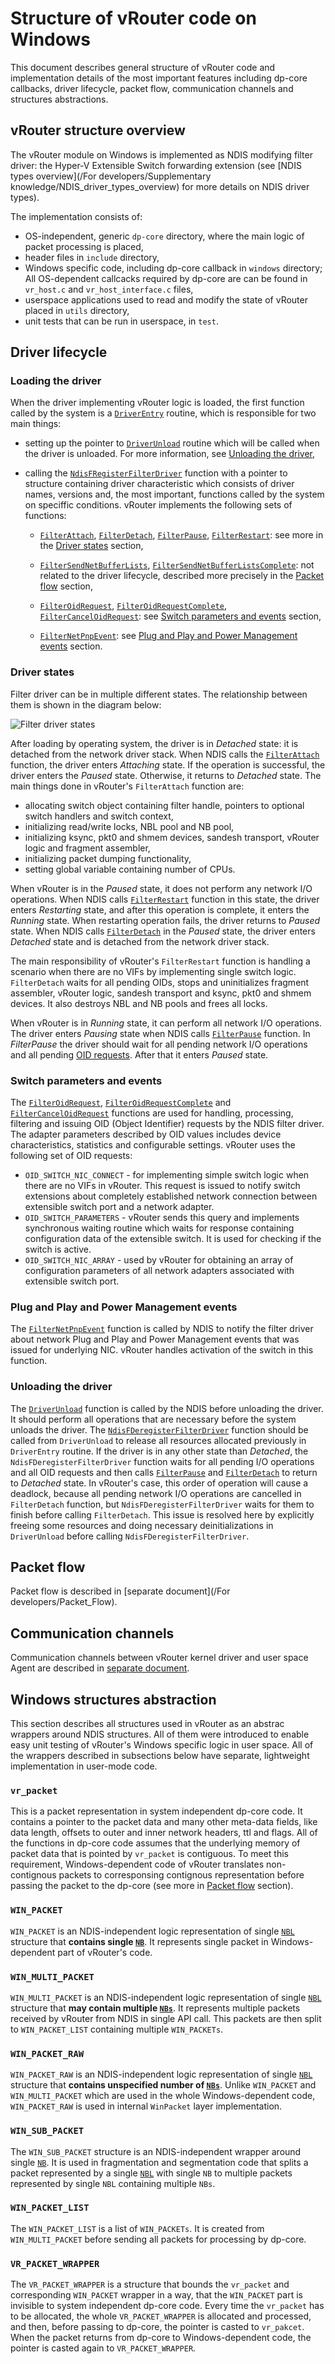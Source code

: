 # Structure of vRouter code on Windows

This document describes general structure of vRouter code and implementation
details of the most important features including dp-core callbacks, driver
lifecycle, packet flow, communication channels and structures abstractions.


## vRouter structure overview

The vRouter module on Windows is implemented as NDIS modifying filter driver:
the Hyper-V Extensible Switch forwarding extension
(see [NDIS types overview](/For developers/Supplementary knowledge/NDIS_driver_types_overview)
for more details on NDIS driver types).

The implementation consists of:

* OS-independent, generic `dp-core` directory, where the main logic of packet
processing is placed,
* header files in `include` directory,
* Windows specific code, including dp-core callback in `windows` directory;
All OS-dependent callcacks required by dp-core are can be found in
`vr_host.c` and `vr_host_interface.c` files,
* userspace applications used to read and modify the state of vRouter
placed in `utils` directory,
* unit tests that can be run in userspace, in `test`.


## Driver lifecycle


### Loading the driver

When the driver implementing vRouter logic is loaded, the first function
called by the system is a
[`DriverEntry`](https://docs.microsoft.com/en-us/windows-hardware/drivers/ddi/content/wdm/nc-wdm-driver_initialize)
routine, which is responsible for two main things:

* setting up the pointer to
[`DriverUnload`](https://docs.microsoft.com/en-us/windows-hardware/drivers/ddi/content/wdm/nc-wdm-driver_unload)
routine which will be called when the driver is unloaded. For more information,
see [Unloading the driver](#unloading-the-driver),

* calling the
[`NdisFRegisterFilterDriver`](https://docs.microsoft.com/en-us/windows-hardware/drivers/ddi/content/ndis/nf-ndis-ndisfregisterfilterdriver)
function with a pointer to structure containing driver characteristic which
consists of driver names, versions and, the most important, functions called
by the system on speciffic conditions.
vRouter implements the following sets of functions:

    * [`FilterAttach`](https://docs.microsoft.com/en-us/windows-hardware/drivers/ddi/content/ndis/nc-ndis-filter_attach),
    [`FilterDetach`](https://docs.microsoft.com/en-us/windows-hardware/drivers/ddi/content/ndis/nc-ndis-filter_detach),
    [`FilterPause`](https://docs.microsoft.com/en-us/windows-hardware/drivers/ddi/content/ndis/nc-ndis-filter_pause),
    [`FilterRestart`](https://docs.microsoft.com/en-us/windows-hardware/drivers/ddi/content/ndis/nc-ndis-filter_restart):
    see more in the [Driver states](#driver-states) section,

    * [`FilterSendNetBufferLists`](https://docs.microsoft.com/en-us/windows-hardware/drivers/ddi/content/ndis/nc-ndis-filter_send_net_buffer_lists),
    [`FilterSendNetBufferListsComplete`](https://docs.microsoft.com/en-us/windows-hardware/drivers/ddi/content/ndis/nc-ndis-filter_send_net_buffer_lists_complete):
    not related to the driver lifecycle, described more precisely in the
    [Packet flow](#packet-flow) section,

    * [`FilterOidRequest`](https://docs.microsoft.com/en-us/windows-hardware/drivers/ddi/content/ndis/nc-ndis-filter_oid_request),
    [`FilterOidRequestComplete`](https://docs.microsoft.com/en-us/windows-hardware/drivers/ddi/content/ndis/nc-ndis-filter_oid_request_complete),
    [`FilterCancelOidRequest`](https://docs.microsoft.com/en-us/windows-hardware/drivers/ddi/content/ndis/nc-ndis-filter_cancel_oid_request):
    see [Switch parameters and events](#switch-parameters-and-events) section,

    * [`FilterNetPnpEvent`](https://docs.microsoft.com/en-us/windows-hardware/drivers/ddi/content/ndis/nc-ndis-filter_net_pnp_event):
    see [Plug and Play and Power Management events](#plug-and-play-and-power-management-events) section.


### Driver states

Filter driver can be in multiple different states.
The relationship between them is shown in the diagram below:

![Filter driver states](filter-driver-states.svg)

After loading by operating system, the driver is in *Detached* state:
it is detached from the network driver stack. When NDIS calls the
[`FilterAttach`](https://docs.microsoft.com/en-us/windows-hardware/drivers/ddi/content/ndis/nc-ndis-filter_attach)
function, the driver enters *Attaching* state. If the operation is successful,
the driver enters the *Paused* state. Otherwise, it returns to *Detached* state.
The main things done in vRouter's `FilterAttach` function are:

* allocating switch object containing filter handle,
pointers to optional switch handlers and switch context,
* initializing read/write locks, NBL pool and NB pool,
* initializing ksync, pkt0 and shmem devices, sandesh transport,
vRouter logic and fragment assembler,
* initializing packet dumping functionality,
* setting global variable containing number of CPUs.

When vRouter is in the *Paused* state, it does not perform any network
I/O operations. When NDIS calls
[`FilterRestart`](https://docs.microsoft.com/en-us/windows-hardware/drivers/ddi/content/ndis/nc-ndis-filter_restart)
function in this state, the driver enters *Restarting* state, and after this
operation is complete, it enters the *Running* state.
When restarting operation fails, the driver returns to *Paused* state.
When NDIS calls
[`FilterDetach`](https://docs.microsoft.com/en-us/windows-hardware/drivers/ddi/content/ndis/nc-ndis-filter_detach)
in the *Paused* state, the driver enters *Detached* state and is detached
from the network driver stack.

The main responsibility of vRouter's `FilterRestart` function is handling
a scenario when there are no VIFs by implementing single switch logic.
`FilterDetach` waits for all pending OIDs, stops and uninitializes
fragment assembler, vRouter logic, sandesh transport and ksync,
pkt0 and shmem devices. It also destroys NBL and NB pools and frees all locks.

When vRouter is in *Running* state, it can perform all network I/O operations.
The driver enters *Pausing* state when NDIS calls
[`FilterPause`](https://docs.microsoft.com/en-us/windows-hardware/drivers/ddi/content/ndis/nc-ndis-filter_pause)
function. In *FilterPause* the driver should wait for all pending network
I/O operations and all pending [OID requests](#switch-parameters-and-events).
After that it enters *Paused* state.


### Switch parameters and events

The [`FilterOidRequest`](https://docs.microsoft.com/en-us/windows-hardware/drivers/ddi/content/ndis/nc-ndis-filter_oid_request),
[`FilterOidRequestComplete`](https://docs.microsoft.com/en-us/windows-hardware/drivers/ddi/content/ndis/nc-ndis-filter_oid_request_complete)
and
[`FilterCancelOidRequest`](https://docs.microsoft.com/en-us/windows-hardware/drivers/ddi/content/ndis/nc-ndis-filter_cancel_oid_request)
functions are used for handling, processing, filtering and issuing
OID (Object Identifier) requests by the NDIS filter driver.
The adapter parameters described by OID values includes device characteristics,
statistics and configurable settings.
vRouter uses the following set of OID requests:

* `OID_SWITCH_NIC_CONNECT` - for implementing simple switch logic when there
are no VIFs in vRouter. This request is issued to notify switch extensions
about completely established network connection between extensible
switch port and a network adapter.
* `OID_SWITCH_PARAMETERS` - vRouter sends this query and implements synchronous
waiting routine which waits for response containing configuration
data of the extensible switch. It is used for checking if the switch is active.
* `OID_SWITCH_NIC_ARRAY` - used by vRouter for obtaining an array
of configuration parameters of all network adapters
associated with extensible switch port.



### Plug and Play and Power Management events

The [`FilterNetPnpEvent`](https://docs.microsoft.com/en-us/windows-hardware/drivers/ddi/content/ndis/nc-ndis-filter_net_pnp_event)
function is called by NDIS to notify the filter driver about network
Plug and Play and Power Management events that was issued for underlying NIC.
vRouter handles activation of the switch in this function.


### Unloading the driver

The [`DriverUnload`](https://docs.microsoft.com/en-us/windows-hardware/drivers/ddi/content/wdm/nc-wdm-driver_unload)
function is called by the NDIS before unloading the driver. It should perform
all operations that are necessary before the system unloads the driver.
The [`NdisFDeregisterFilterDriver`](https://docs.microsoft.com/en-us/windows-hardware/drivers/ddi/content/ndis/nf-ndis-ndisfderegisterfilterdriver)
function should be called from `DriverUnload` to release all resources
allocated previously in `DriverEntry` routine. If the driver is in any other
state than *Detached*, the `NdisFDeregisterFilterDriver` function waits for
all pending I/O operations and all OID requests and then calls
[`FilterPause`](https://docs.microsoft.com/en-us/windows-hardware/drivers/ddi/content/ndis/nc-ndis-filter_pause)
and [`FilterDetach`](https://docs.microsoft.com/en-us/windows-hardware/drivers/ddi/content/ndis/nc-ndis-filter_detach)
to return to *Detached* state. In vRouter's case, this order of operation will
cause a deadlock, because all pending network I/O operations are cancelled
in `FilterDetach` function, but `NdisFDeregisterFilterDriver` waits for them
to finish before calling `FilterDetach`. This issue is resolved here by
explicitly freeing some resources and doing necessary deinitializations
in `DriverUnload` before calling `NdisFDeregisterFilterDriver`.


## Packet flow

Packet flow is described in [separate document](/For developers/Packet_Flow).


## Communication channels

Communication channels between vRouter kernel driver and user space Agent are
described in [separate document](/Overview/Communication_Agent_Extension).


## Windows structures abstraction

This section describes all structures used in vRouter as an abstrac
wrappers around NDIS structures. All of them were introduced to enable easy
unit testing of vRouter's Windows specific logic in user space.
All of the wrappers described in subsections below have separate,
lightweight implementation in user-mode code.


### `vr_packet`

This is a packet representation in system independent dp-core code.
It contains a pointer to the packet data and many other meta-data fields,
like data length, offsets to outer and inner network headers, ttl and flags.
All of the functions in dp-core code assumes that the underlying memory
of packet data that is pointed by `vr_packet` is contiguous.
To meet this requirement, Windows-dependent code of vRouter translates
non-contignous packets to corresponsing contignous representation before
passing the packet to the dp-core
(see more in [Packet flow](#packet-flow) section).


### `WIN_PACKET`

`WIN_PACKET` is an NDIS-independent logic representation of single
[`NBL`](https://docs.microsoft.com/en-us/windows-hardware/drivers/network/net-buffer-list-structure)
structure that **contains single [`NB`](https://docs.microsoft.com/en-us/windows-hardware/drivers/network/net-buffer-structure)**.
It represents single packet in Windows-dependent part of vRouter's code.


### `WIN_MULTI_PACKET`

`WIN_MULTI_PACKET` is an NDIS-independent logic representation of single
[`NBL`](https://docs.microsoft.com/en-us/windows-hardware/drivers/network/net-buffer-list-structure)
structure that **may contain multiple [`NBs`](https://docs.microsoft.com/en-us/windows-hardware/drivers/network/net-buffer-structure)**.
It represents multiple packets received by vRouter from NDIS in single API call.
This packets are then split to `WIN_PACKET_LIST` containing
multiple `WIN_PACKETs`.


### `WIN_PACKET_RAW`

`WIN_PACKET_RAW` is an NDIS-independent logic representation of single
[`NBL`](https://docs.microsoft.com/en-us/windows-hardware/drivers/network/net-buffer-list-structure)
structure that **contains unspecified number of [`NBs`](https://docs.microsoft.com/en-us/windows-hardware/drivers/network/net-buffer-structure)**.
Unlike `WIN_PACKET` and `WIN_MULTI_PACKET` which are used in the whole
Windows-dependent code, `WIN_PACKET_RAW` is used in internal `WinPacket`
layer implementation.


### `WIN_SUB_PACKET`

The `WIN_SUB_PACKET` structure is an NDIS-independent wrapper around single
[`NB`](https://docs.microsoft.com/en-us/windows-hardware/drivers/network/net-buffer-structure).
It is used in fragmentation and segmentation code that splits
a packet represented by a single
[`NBL`](https://docs.microsoft.com/en-us/windows-hardware/drivers/network/net-buffer-list-structure)
with single `NB` to multiple packets represented by single `NBL` containing
multiple `NBs`.


### `WIN_PACKET_LIST`

The `WIN_PACKET_LIST` is a list of `WIN_PACKETs`. It is created from
`WIN_MULTI_PACKET` before sending all packets for processing by dp-core.


### `VR_PACKET_WRAPPER`

The `VR_PACKET_WRAPPER` is a structure that bounds the `vr_packet` and
corresponding `WIN_PACKET` wrapper in a way, that the `WIN_PACKET` part
is invisible to system independent dp-core code. Every time the `vr_packet`
has to be allocated, the whole `VR_PACKET_WRAPPER` is allocated and processed,
and then, before passing to dp-core, the pointer is casted to `vr_pakcet`.
When the packet returns from dp-core to Windows-dependent code, the pointer
is casted again to `VR_PACKET_WRAPPER`.
